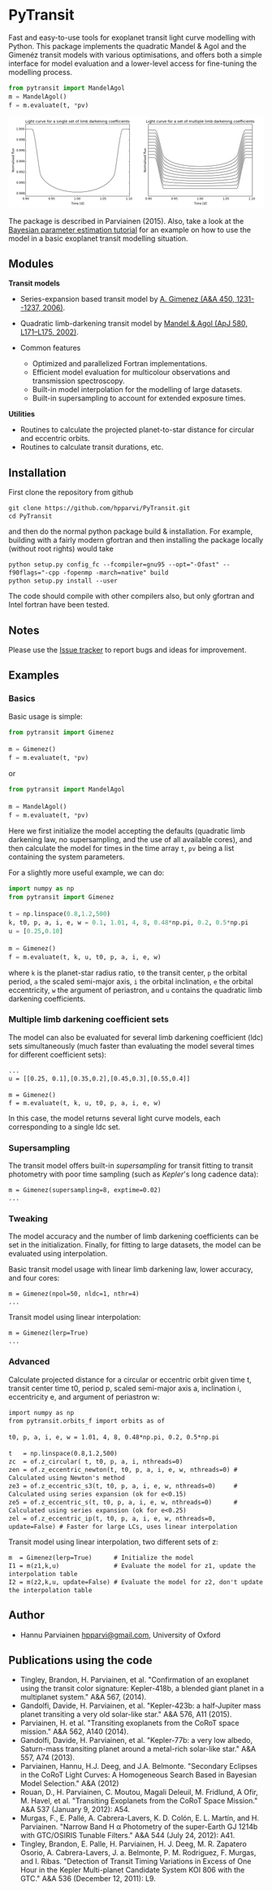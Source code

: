PyTransit
=========

Fast and easy-to-use tools for exoplanet transit light curve modelling with Python. This package implements the quadratic Mandel & Agol and the Gimenéz transit models with various optimisations, and offers both a simple interface for model evaluation and a lower-level access for fine-tuning the modelling process.   

```Python
from pytransit import MandelAgol
m = MandelAgol()
f = m.evaluate(t, *pv)
```

![](notebooks/model_example_1.png)


The package is described in Parviainen (2015). Also, take a look at the [Bayesian parameter estimation tutorial](http://nbviewer.ipython.org/github/hpparvi/exo_tutorials/blob/master/01_broadband_parameter_estimation.ipynb) for an example on how to use the model in a basic exoplanet transit modelling situation.

Modules
-------
**Transit models**
  - Series-expansion based transit model by [A. Gimenez (A&A 450, 1231--1237, 2006)](http://adsabs.harvard.edu/abs/2006A&A...450.1231G).
  - Quadratic limb-darkening transit model by [Mandel & Agol (ApJ 580, L171–L175, 2002)](http://adsabs.harvard.edu/abs/2002ApJ...580L.171M).
 
  - Common features
    - Optimized and parallelized Fortran implementations. 
    - Efficient model evaluation for multicolour observations and transmission spectroscopy.
    - Built-in model interpolation for the modelling of large datasets.
    - Built-in supersampling to account for extended exposure times.

**Utilities**
  - Routines to calculate the projected planet-to-star distance for circular and eccentric orbits.
  - Routines to calculate transit durations, etc.

Installation
------------
First clone the repository from github

    git clone https://github.com/hpparvi/PyTransit.git
    cd PyTransit

and then do the normal python package build & installation. For example, building with a fairly modern gfortran
and then installing the package locally (without root rights) would take

    python setup.py config_fc --fcompiler=gnu95 --opt="-Ofast" --f90flags="-cpp -fopenmp -march=native" build
    python setup.py install --user

The code should compile with other compilers also, but only gfortran and Intel fortran have been tested.


Notes
-----

Please use the [Issue tracker](https://github.com/hpparvi/PyTransit/issues) to report bugs and ideas for improvement.


Examples
--------
### Basics
Basic usage is simple:

```Python
from pytransit import Gimenez

m = Gimenez()
f = m.evaluate(t, *pv)
```
or
```Python
from pytransit import MandelAgol

m = MandelAgol()
f = m.evaluate(t, *pv)
```
Here we first initialize the model accepting the defaults (quadratic limb darkening law, no supersampling, 
and the use of all available cores), and then calculate the model for times in the time array `t`, `pv` being 
a list containing the system parameters.

For a slightly more useful example, we can do:
```Python
import numpy as np
from pytransit import Gimenez

t = np.linspace(0.8,1.2,500)
k, t0, p, a, i, e, w = 0.1, 1.01, 4, 8, 0.48*np.pi, 0.2, 0.5*np.pi
u = [0.25,0.10]

m = Gimenez()
f = m.evaluate(t, k, u, t0, p, a, i, e, w)
```
where `k` is the planet-star radius ratio, `t0` the transit center, `p` the orbital period, `a` the scaled
semi-major axis, `i` the orbital inclination, `e` the orbital eccentricity, `w` the argument of periastron,
and `u` contains the quadratic limb darkening coefficients.

### Multiple limb darkening coefficient sets

The model can also be evaluated for several limb darkening coefficient (ldc) sets simultaneously (much faster than
evaluating the model several times for different coefficient sets):

    ...
    u = [[0.25, 0.1],[0.35,0.2],[0.45,0.3],[0.55,0.4]]

    m = Gimenez()
    f = m.evaluate(t, k, u, t0, p, a, i, e, w)
    
In this case, the model returns several light curve models, each corresponding to a single ldc set.

### Supersampling
The transit model offers built-in *supersampling* for transit fitting to transit photometry with poor time 
sampling (such as *Kepler*'s long cadence data):

    m = Gimenez(supersampling=8, exptime=0.02)
    ...

### Tweaking
The model accuracy and the number of limb darkening coefficients can be set in the initialization. 
Finally, for fitting to large datasets, the model can be evaluated using interpolation. 

Basic transit model usage with linear limb darkening law, lower accuracy, and four cores:

    m = Gimenez(npol=50, nldc=1, nthr=4)
    ...
      
Transit model using linear interpolation:

    m = Gimenez(lerp=True)
    ...


### Advanced

Calculate projected distance for a circular or eccentric orbit given time t, transit center time t0, period p, 
scaled semi-major axis a, inclination i, eccentricity e, and argument of periastron w:

    import numpy as np
    from pytransit.orbits_f import orbits as of

    t0, p, a, i, e, w = 1.01, 4, 8, 0.48*np.pi, 0.2, 0.5*np.pi

    t   = np.linspace(0.8,1.2,500)
    zc  = of.z_circular( t, t0, p, a, i, nthreads=0)                  
    zen = of.z_eccentric_newton(t, t0, p, a, i, e, w, nthreads=0) # Calculated using Newton's method
    ze3 = of.z_eccentric_s3(t, t0, p, a, i, e, w, nthreads=0)     # Calculated using series expansion (ok for e<0.15)
    ze5 = of.z_eccentric_s(t, t0, p, a, i, e, w, nthreads=0)      # Calculated using series expansion (ok for e<0.25)
    zel = of.z_eccentric_ip(t, t0, p, a, i, e, w, nthreads=0, update=False) # Faster for large LCs, uses linear interpolation

Transit model using linear interpolation, two different sets of z:

    m  = Gimenez(lerp=True)      # Initialize the model
    I1 = m(z1,k,u)               # Evaluate the model for z1, update the interpolation table
    I2 = m(z2,k,u, update=False) # Evaluate the model for z2, don't update the interpolation table
    
Author
------
  - Hannu Parviainen <hpparvi@gmail.com>, University of Oxford

Publications using the code
----------------------------
  - Tingley, Brandon, H. Parviainen, et al. "Confirmation of an exoplanet using the transit color signature: Kepler-418b, a blended giant planet in a multiplanet system." A&A 567, (2014).
  - Gandolfi, Davide, H. Parviainen, et al. "Kepler-423b: a half-Jupiter mass planet transiting a very old solar-like star." A&A 576, A11 (2015).
  - Parviainen, H. et al. "Transiting exoplanets from the CoRoT space mission." A&A 562, A140 (2014).
  - Gandolfi, Davide, H. Parviainen, et al. "Kepler-77b: a very low albedo, Saturn-mass transiting planet around a metal-rich solar-like star." A&A 557, A74 (2013).
  - Parviainen, Hannu, H.J. Deeg, and J.A. Belmonte. "Secondary Eclipses in the CoRoT Light Curves: A Homogeneous Search Based in Bayesian Model Selection." A&A (2012)
  - Rouan, D., H. Parviainen, C. Moutou, Magali Deleuil, M. Fridlund, A Ofir, M. Havel, et al. "Transiting Exoplanets from the CoRoT Space Mission." A&A 537 (January 9, 2012): A54.
  - Murgas, F., E. Pallé, A. Cabrera-Lavers, K. D. Colón, E. L. Martín, and H. Parviainen. "Narrow Band H α Photometry of the super-Earth GJ 1214b with GTC/OSIRIS Tunable Filters." A&A 544 (July 24, 2012): A41.
  - Tingley, Brandon, E. Palle, H. Parviainen, H. J. Deeg, M. R. Zapatero Osorio, A. Cabrera-Lavers, J. a. Belmonte, P. M. Rodriguez, F. Murgas, and I. Ribas. "Detection of Transit Timing Variations in Excess of One Hour in the Kepler Multi-planet Candidate System KOI 806 with the GTC." A&A 536 (December 12, 2011): L9.
